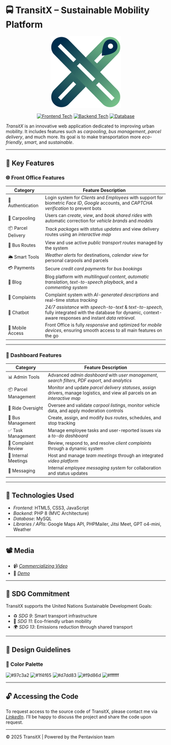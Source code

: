 <!-- README.md -->

# 🚍 TransitX – Sustainable Mobility Platform

<p align="center">
  <img src="./TransitX logo.png" alt="TransitX Logo" width="220"/>
</p>

<p align="center">
  <a href="#"><img src="https://img.shields.io/badge/Frontend-HTML%2FJS%2FCSS-blue" alt="Frontend Tech"></a>
  <a href="#"><img src="https://img.shields.io/badge/Backend-PHP%208-orange" alt="Backend Tech"></a>
  <a href="#"><img src="https://img.shields.io/badge/Database-MySQL-yellow" alt="Database"></a>
</p>

*TransitX* is an innovative web application dedicated to improving urban mobility. It includes features such as *carpooling*, *bus management*, *parcel delivery*, and much more. Its goal is to make transportation more *eco-friendly*, *smart*, and *sustainable*.

---

## 🚀 Key Features

### 🌐 Front Office Features

| Category               | Feature Description |
|------------------------|---------------------|
| 🔐 Authentication     | Login system for *Clients* and *Employees* with support for biometric *Face ID*, *Google* accounts, and *CAPTCHA verification* to prevent bots |
| 🚗 Carpooling         | Users can *create*, *view*, and *book shared rides* with automatic correction for *vehicle brands* and *models* |
| 📦 Parcel Delivery    | *Track packages* with *status updates* and view delivery routes using an *interactive map* |
| 🚌 Bus Routes         | View and use active *public transport routes* managed by the system |
| 🌦️ Smart Tools        | *Weather alerts* for destinations, *calendar view* for personal carpools and parcels |
| 💳 Payments           | Secure *credit card payments* for *bus bookings* |
| 📝 Blog               | Blog platform with *multilingual content*, *automatic translation*, *text-to-speech playback*, and a *commenting system* |
| 💬 Complaints         | Complaint system with *AI-generated descriptions* and real-time *status tracking* |
| 🤖 Chatbot            | *24/7 assistance* with *speech-to-text* & *text-to-speech*, fully integrated with the database for dynamic, context-aware responses and instant *data retrieval*.|
| 📱 Mobile Access      | Front Office is fully *responsive* and optimized for *mobile devices*, ensuring smooth access to all main features on the go |

---

### 🧾 Dashboard Features

| Category               | Feature Description |
|------------------------|---------------------|
| 📊 Admin Tools        | Advanced *admin dashboard* with *user management*, *search filters*, *PDF export*, and *analytics* |
| 📦 Parcel Management  | Monitor and update *parcel delivery statuses*, assign drivers, manage logistics, and view all parcels on an *interactive map* |
| 🚗 Ride Oversight     | Oversee and validate *carpool listings*, monitor vehicle data, and apply moderation controls |
| 🚌 Bus Management     | Create, assign, and modify *bus routes*, schedules, and stop tracking |
| ✅ Task Management     | Manage employee tasks and user-reported issues via a *to-do dashboard* |
| 📝 Complaint Review    | Review, respond to, and resolve *client complaints* through a dynamic system |
| 🤝 Internal Meetings   | Host and manage *team meetings* through an integrated *video platform* |
| 💬 Messaging          | Internal *employee messaging system* for collaboration and status updates |

---

## 🧪 Technologies Used

- *Frontend*: HTML5, CSS3, JavaScript  
- *Backend*: PHP 8 (MVC Architecture)  
- *Database*: MySQL  
- *Libraries / APIs*: Google Maps API, PHPMailer, Jitsi Meet, GPT o4-mini, Weather  

---

## 📽️ Media

- 📹 *[Commercializing Video](https://drive.google.com/file/d/1KZr5XaX91QIXwqjdLF5JduZ7CYADMZne/view?usp=sharing)*
- 🔗 *[Demo](https://drive.google.com/file/d/1XTDfEL03sJaQSYnkLsyVqEK3iooQXssG/view?usp=sharing)*

---

## 🎯 SDG Commitment

TransitX supports the United Nations Sustainable Development Goals:

- ♻️ *SDG 9*: Smart transport infrastructure  
- 🌆 *SDG 11*: Eco-friendly urban mobility  
- 🌍 *SDG 13*: Emissions reduction through shared transport  

---

## 🎨 Design Guidelines

### 🎨 Color Palette

![#97c3a2](https://www.colorhexa.com/97c3a2.png) ![#1f4f65](https://www.colorhexa.com/1f4f65.png) ![#d7dd83](https://www.colorhexa.com/d7dd83.png) ![#f9d86d](https://www.colorhexa.com/f9d86d.png) ![#ffffff](https://www.colorhexa.com/ffffff.png)

---

## 🔓 Accessing the Code

To request access to the source code of TransitX, please contact me via *[LinkedIn](https://www.linkedin.com/in/edamhakim/)*. I’ll be happy to discuss the project and share the code upon request.

---

© 2025 TransitX | Powered by the Pentavision team
